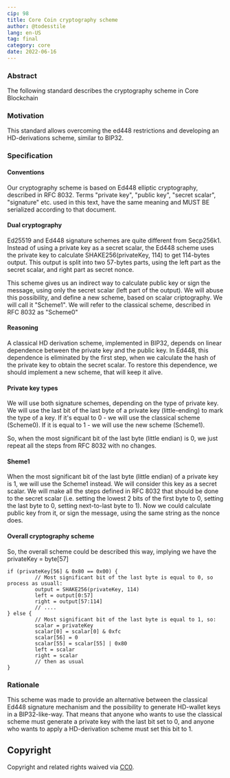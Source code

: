 ```yaml
---
cip: 98
title: Core Coin cryptography scheme
author: @todesstile
lang: en-US
tag: final
category: core
date: 2022-06-16
---
```


### Abstract

The following standard describes the cryptography scheme in Core Blockchain

### Motivation

This standard allows overcoming the ed448 restrictions and developing an HD-derivations scheme, similar to BIP32.

### Specification

#### Conventions

Our cryptography scheme is based on Ed448 elliptic cryptography, described in RFC 8032. Terms "private key", "public key", "secret scalar", "signature" etc. used in this text, have the same meaning and MUST BE serialized according to that document.

#### Dual cryptography

Ed25519 and Ed448 signature schemes are quite different from Secp256k1. Instead of using a private key as a secret scalar, the Ed448 scheme uses the private key to calculate SHAKE256(privateKey, 114) to get 114-bytes output. This output is split into two 57-bytes parts, using the left part as the secret scalar, and right part as secret nonce.

This scheme gives us an indirect way to calculate public key or sign the message, using only the secret scalar (left part of the output). We will abuse this possibility, and define a new scheme, based on scalar criptography. We will call it "Scheme1". We will refer to the classical scheme, described in RFC 8032 as "Scheme0"

#### Reasoning

A classical HD derivation scheme, implemented in BIP32, depends on linear dependence between the private key and the public key. In Ed448, this dependence is eliminated by the first step, when we calculate the hash of the private key to obtain the secret scalar. To restore this dependence, we should implement a new scheme, that will keep it alive.

#### Private key types

We will use both signature schemes, depending on the type of private key. We will use the last bit of the last byte of a private key (little-ending) to mark the type of a key. If it's equal to 0 - we will use the classical scheme (Scheme0). If it is equal to 1 - we will use the new scheme (Scheme1).

So, when the most significant bit of the last byte (little endian) is 0, we just repeat all the steps from RFC 8032 with no changes.

#### Sheme1

When the most significant bit of the last byte (little endian) of a private key is 1, we will use the Scheme1 instead. We will consider this key as a secret scalar. We will make all the steps defined in RFC 8032 that should be done to the secret scalar (i.e. setting the lowest 2 bits of the first byte to 0, setting the last byte to 0, setting next-to-last byte to 1). Now we could calculate public key from it, or sign the message, using the same string as the nonce does.

#### Overall cryptography scheme

So, the overall scheme could be described this way, implying we have the privateKey = byte[57] 

```
if (privateKey[56] & 0x80 == 0x00) {
         // Most significant bit of the last byte is equal to 0, so process as usuall:
         output = SHAKE256(privateKey, 114)
         left = output[0:57]
         right = output[57:114]
         // ....
} else {
         // Most significant bit of the last byte is equal to 1, so:
         scalar = privateKey
         scalar[0] = scalar[0] & 0xfc
         scalar[56] = 0
         scalar[55] = scalar[55] | 0x80
         left = scalar
         right = scalar
         // then as usual
}
```

### Rationale

This scheme was made to provide an alternative between the classical Ed448 signature mechanism and the possibility to generate HD-wallet keys in a BIP32-like-way. That means that anyone who wants to use the classical scheme must generate a private key with the last bit set to 0, and anyone who wants to apply a HD-derivation scheme must set this bit to 1.

## Copyright
Copyright and related rights waived via [CC0](https://creativecommons.org/publicdomain/zero/1.0/).
